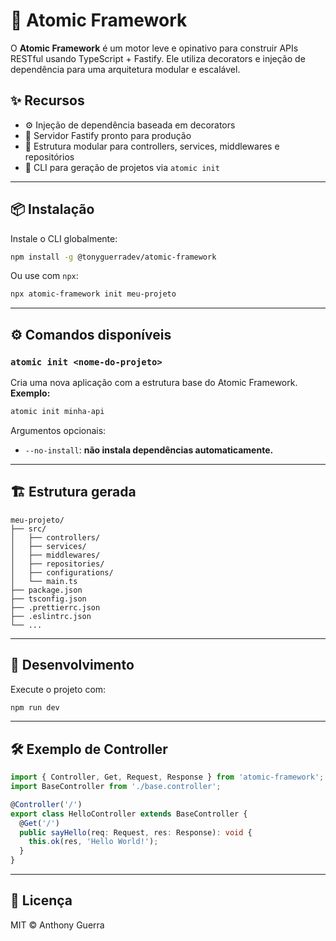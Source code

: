 # 🚀 Atomic Framework

O **Atomic Framework** é um motor leve e opinativo para construir APIs RESTful usando TypeScript + Fastify. Ele utiliza decorators e injeção de dependência para uma arquitetura modular e escalável.

## ✨ Recursos

- ⚙️ Injeção de dependência baseada em decorators
- 🚀 Servidor Fastify pronto para produção
- 🧩 Estrutura modular para controllers, services, middlewares e repositórios
- 🔧 CLI para geração de projetos via `atomic init`

---

## 📦 Instalação

Instale o CLI globalmente:

```bash
npm install -g @tonyguerradev/atomic-framework
```
Ou use com `npx`:
```bash
npx atomic-framework init meu-projeto
```

---

## ⚙️ Comandos disponíveis
### `atomic init <nome-do-projeto>`
Cria uma nova aplicação com a estrutura base do Atomic Framework.
**Exemplo:**
```bash
atomic init minha-api
```
Argumentos opcionais:
-   `--no-install`: **não instala dependências automaticamente.**

---

## 🏗️ Estrutura gerada
```
meu-projeto/
├── src/
│   ├── controllers/
│   ├── services/
│   ├── middlewares/
│   ├── repositories/
│   ├── configurations/
│   └── main.ts
├── package.json
├── tsconfig.json
├── .prettierrc.json
├── .eslintrc.json
└── ...
```

---

## 🧪 Desenvolvimento
Execute o projeto com:
```bash
npm run dev
```

---

## 🛠 Exemplo de Controller
```typescript
import { Controller, Get, Request, Response } from 'atomic-framework';
import BaseController from './base.controller';

@Controller('/')
export class HelloController extends BaseController {
  @Get('/')
  public sayHello(req: Request, res: Response): void {
    this.ok(res, 'Hello World!');
  }
}
```

---

## 📄 Licença
MIT © Anthony Guerra